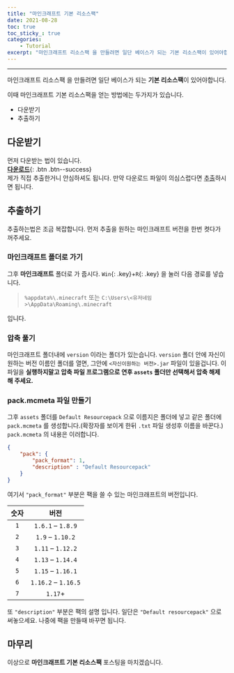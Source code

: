 ```yaml
---
title: "마인크래프트 기본 리소스팩"
date: 2021-08-28
toc: true
toc_sticky_: true
categories:
    - Tutorial
excerpt: "마인크래프트 리소스팩 을 만들려면 일단 베이스가 되는 기본 리소스팩이 있어야합니다."
---
```

***
마인크래프트 리소스팩 을 만들려면 일단 베이스가 되는 **기본 리소스팩**이 있어야합니다.

이때 마인크래프트 기본 리소스팩을 얻는 방법에는 두가지가 있습니다.
- 다운받기
- 추출하기

## 다운받기

먼저 다운받는 법이 있습니다.<br>
[**다운로드**](https://www.mediafire.com/file/jxdyjyqve1p4k5f/Default_resourcepack.zip/file){: .btn .btn--success}<br>
제가 직접 추출한거니 안심하셔도 됩니다.
만약 다운로드 파일이 의심스럽다면 [추출](#추출하기)하시면 됩니다.

## 추출하기

추출하는법은 조금 복잡합니다.
먼저 추출을 원하는 마인크래프트 버전을 한번 켯다가 꺼주세요.

### 마인크래프트 폴더로 가기

그후 **마인크래프트** 폴더로 가 줍시다.
`Win`{: .key}+`R`{: .key} 을 눌러 다음 경로를 넣습니다.

> `%appdata%\.minecraft`
또는
>`C:\Users\<유저네임>\AppData\Roaming\.minecraft`

입니다.

### 압축 풀기

마인크래프트 폴더내에 `version` 이라는 폴더가 있는습니다.
`version` 폴더 안에 자신이 원하는 버전 이름인 폴더를 열면,
그안에 `<자신이원하는 버전>.jar` 파일이 있을겁니다.
이 파일을 **실행하지말고 압축 파일 프로그램으로 연후 `assets` 폴더만 선택해서 압축 해제 해 주세요.**

### pack.mcmeta 파일 만들기

그후 `assets` 폴더를 `Default Resourcepack` 으로 이름지은 폴더에 넣고 같은 폴더에 `pack.mcmeta` 를 생성합니다.(확장자를 보이게 한뒤 `.txt` 파일 생성후 이름을 바꾼다.)
`pack.mcmeta` 의 내용은 이러합니다.
```json
{
    "pack": {
        "pack_format": 1,
        "description" : "Default Resourcepack"
    }
}
```

여기서 `"pack_format"` 부분은 팩을 쓸 수 있는 마인크래프트의 버전입니다.

| 숫자 | 버전 |
|:-:|:-:|
| `1` | `1.6.1` – `1.8.9` |
| `2` | `1.9` – `1.10.2` |
| `3` | `1.11` – `1.12.2` |
| `4` | `1.13` – `1.14.4` |
| `5` | `1.15` – `1.16.1` |
| `6` | `1.16.2` – `1.16.5` |
| `7` |`1.17`+|

또 `"description"` 부분은 팩의 설명 입니다. 일단은 `"Default resourcepack"` 으로 써놓으세요. 나중에 팩을 만들때 바꾸면 됩니다.

## 마무리

이상으로 **마인크래프트 기본 리소스팩** 포스팅을 마치겠습니다.